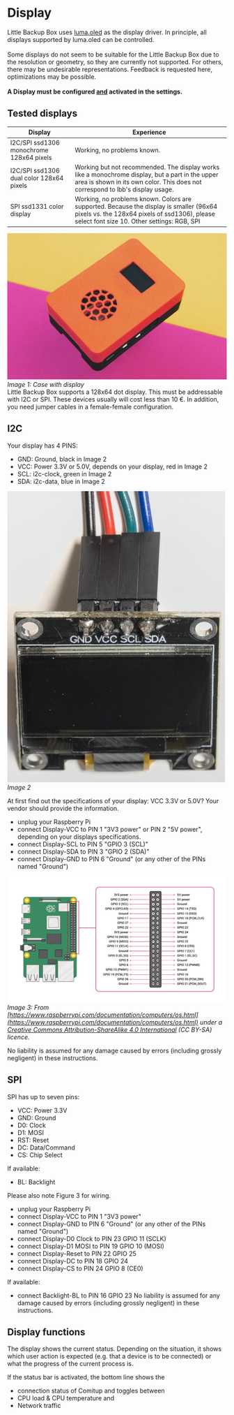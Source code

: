 # Display
Little Backup Box uses [luma.oled](https://github.com/rm-hull/luma.oled) as the display driver. In principle, all displays supported by luma.oled can be controlled.<br>
<br>
Some displays do not seem to be suitable for the Little Backup Box due to the resolution or geometry, so they are currently not supported. For others, there may be undesirable representations. Feedback is requested here, optimizations may be possible.<br>
<br>
**A Display must be configured <u>and</u> activated in the settings.**<br>
## Tested displays
| Display | Experience |
|---------|------------|
|I2C/SPI ssd1306 monochrome 128x64 pixels |Working, no problems known.|
|I2C/SPI ssd1306 dual color 128x64 pixels |Working but not recommended. The display works like a monochrome display, but a part in the upper area is shown in its own color. This does not correspond to lbb's display usage.|
|SPI ssd1331 color display|Working, no problems known. Colors are supported. Because the display is smaller (96x64 pixels vs. the 128x64 pixels of ssd1306), please select font size 10. Other settings: RGB, SPI|

![Case with display](images/lbb_display.jpg "Image 1")<br>
*Image 1: Case with display*<br>
Little Backup Box supports a 128x64 dot display. This must be addressable with I2C or SPI. These devices usually will cost less than 10 €.
In addition, you need jumper cables in a female-female configuration.
## I2C
Your display has 4 PINS:

* GND: Ground, black in Image 2
* VCC: Power 3.3V or 5.0V, depends on your display, red in Image 2
* SCL: i2c-clock, green in Image 2
* SDA: i2c-data, blue in Image 2

![LCD](images/LCD.jpg "Image 2")<br>
*Image 2*<br>

At first find out the specifications of your display: VCC 3.3V or 5.0V? Your vendor should provide the information.

* unplug your Raspberry Pi
* connect Display-VCC to PIN 1 "3V3 power" or PIN 2 "5V power", depending on your displays specifications.
* connect Display-SCL to PIN 5 "GPIO 3 (SCL)"
* connect Display-SDA to PIN 3 "GPIO 2 (SDA)"
* connect Display-GND to PIN 6 "Ground" (or any other of the PINs named "Ground")

![GPIO](images/GPIO-Pinout-Diagram-2.png "Image 3")<br>
*Image 3: From [https://www.raspberrypi.com/documentation/computers/os.html](https://www.raspberrypi.com/documentation/computers/os.html) under a [Creative Commons Attribution-ShareAlike 4.0 International](https://creativecommons.org/licenses/by-sa/4.0/) (CC BY-SA) licence.*<br>

No liability is assumed for any damage caused by errors (including grossly negligent) in these instructions.

## SPI
SPI has up to seven pins:

* VCC: Power 3.3V
* GND: Ground
* D0: Clock
* D1: MOSI
* RST: Reset
* DC: Data/Command
* CS: Chip Select

If available:
* BL: Backlight

Please also note Figure 3 for wiring.

* unplug your Raspberry Pi
* connect Display-VCC to PIN 1 "3V3 power"
* connect Display-GND to PIN 6 "Ground" (or any other of the PINs named "Ground")
* connect Display-D0 Clock to PIN 23 GPIO 11 (SCLK)
* connect Display-D1 MOSI to PIN 19 GPIO 10 (MOSI)
* connect Display-Reset to PIN 22 GPIO 25
* connect Display-DC to PIN 18 GPIO 24
* connect Display-CS to PIN 24 GPIO 8 (CE0)

If available:
* connect Backlight-BL to PIN 16 GPIO 23
No liability is assumed for any damage caused by errors (including grossly negligent) in these instructions.

## Display functions
The display shows the current status. Depending on the situation, it shows which user action is expected (e.g. that a device is to be connected) or what the progress of the current process is.

If the status bar is activated, the bottom line shows the
* connection status of Comitup
and toggles between
* CPU load & CPU temperature and
* Network traffic
